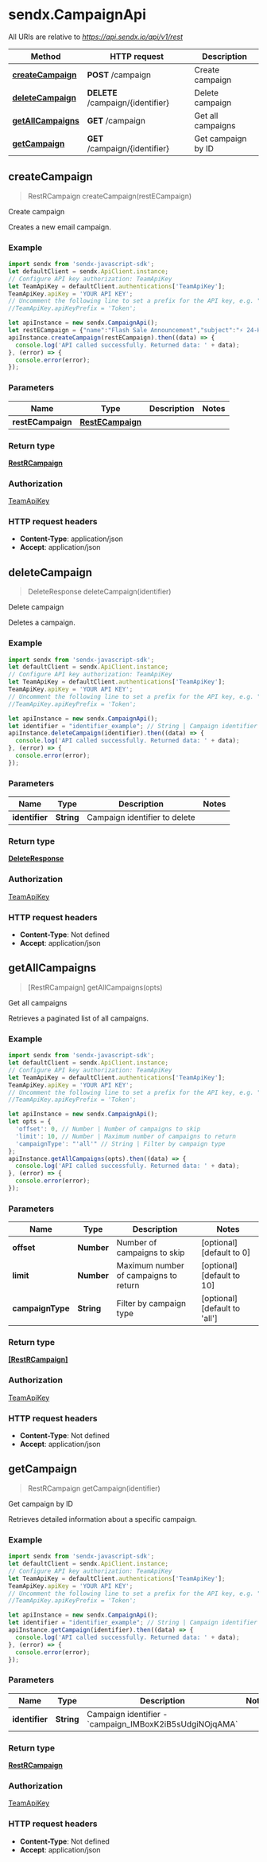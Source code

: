 # sendx.CampaignApi

All URIs are relative to *https://api.sendx.io/api/v1/rest*

Method | HTTP request | Description
------------- | ------------- | -------------
[**createCampaign**](CampaignApi.md#createCampaign) | **POST** /campaign | Create campaign
[**deleteCampaign**](CampaignApi.md#deleteCampaign) | **DELETE** /campaign/{identifier} | Delete campaign
[**getAllCampaigns**](CampaignApi.md#getAllCampaigns) | **GET** /campaign | Get all campaigns
[**getCampaign**](CampaignApi.md#getCampaign) | **GET** /campaign/{identifier} | Get campaign by ID



## createCampaign

> RestRCampaign createCampaign(restECampaign)

Create campaign

Creates a new email campaign. 

### Example

```javascript
import sendx from 'sendx-javascript-sdk';
let defaultClient = sendx.ApiClient.instance;
// Configure API key authorization: TeamApiKey
let TeamApiKey = defaultClient.authentications['TeamApiKey'];
TeamApiKey.apiKey = 'YOUR API KEY';
// Uncomment the following line to set a prefix for the API key, e.g. "Token" (defaults to null)
//TeamApiKey.apiKeyPrefix = 'Token';

let apiInstance = new sendx.CampaignApi();
let restECampaign = {"name":"Flash Sale Announcement","subject":"⚡ 24-Hour Flash Sale - {{contact.firstName}}, Save 50%!","sender":"sender_4vK3WFhMgvOwUNyaL4QxCD","previewText":"Limited time offer - Today only!","htmlCode":"<html><body><h1>Flash Sale!</h1><p>Hi {{contact.firstName}},</p><p>Don't miss our 24-hour flash sale!</p><a href='{{sale.url}}'>Shop Now</a></body></html>","plainText":"Flash Sale!\n\nHi {{contact.firstName}},\n\nDon't miss our 24-hour flash sale!\n\nShop now: {{sale.url}}","scheduleType":1,"includedLists":["list_0tOFLp5RgV7s3LNiHrjGYs","list_vUCjsUmrVXtSppS8rD0Ssq"],"excludedTags":["tag_unengaged"]}; // RestECampaign | 
apiInstance.createCampaign(restECampaign).then((data) => {
  console.log('API called successfully. Returned data: ' + data);
}, (error) => {
  console.error(error);
});

```

### Parameters


Name | Type | Description  | Notes
------------- | ------------- | ------------- | -------------
 **restECampaign** | [**RestECampaign**](RestECampaign.md)|  | 

### Return type

[**RestRCampaign**](RestRCampaign.md)

### Authorization

[TeamApiKey](../README.md#TeamApiKey)

### HTTP request headers

- **Content-Type**: application/json
- **Accept**: application/json


## deleteCampaign

> DeleteResponse deleteCampaign(identifier)

Delete campaign

Deletes a campaign. 

### Example

```javascript
import sendx from 'sendx-javascript-sdk';
let defaultClient = sendx.ApiClient.instance;
// Configure API key authorization: TeamApiKey
let TeamApiKey = defaultClient.authentications['TeamApiKey'];
TeamApiKey.apiKey = 'YOUR API KEY';
// Uncomment the following line to set a prefix for the API key, e.g. "Token" (defaults to null)
//TeamApiKey.apiKeyPrefix = 'Token';

let apiInstance = new sendx.CampaignApi();
let identifier = "identifier_example"; // String | Campaign identifier to delete
apiInstance.deleteCampaign(identifier).then((data) => {
  console.log('API called successfully. Returned data: ' + data);
}, (error) => {
  console.error(error);
});

```

### Parameters


Name | Type | Description  | Notes
------------- | ------------- | ------------- | -------------
 **identifier** | **String**| Campaign identifier to delete | 

### Return type

[**DeleteResponse**](DeleteResponse.md)

### Authorization

[TeamApiKey](../README.md#TeamApiKey)

### HTTP request headers

- **Content-Type**: Not defined
- **Accept**: application/json


## getAllCampaigns

> [RestRCampaign] getAllCampaigns(opts)

Get all campaigns

Retrieves a paginated list of all campaigns. 

### Example

```javascript
import sendx from 'sendx-javascript-sdk';
let defaultClient = sendx.ApiClient.instance;
// Configure API key authorization: TeamApiKey
let TeamApiKey = defaultClient.authentications['TeamApiKey'];
TeamApiKey.apiKey = 'YOUR API KEY';
// Uncomment the following line to set a prefix for the API key, e.g. "Token" (defaults to null)
//TeamApiKey.apiKeyPrefix = 'Token';

let apiInstance = new sendx.CampaignApi();
let opts = {
  'offset': 0, // Number | Number of campaigns to skip
  'limit': 10, // Number | Maximum number of campaigns to return
  'campaignType': "'all'" // String | Filter by campaign type
};
apiInstance.getAllCampaigns(opts).then((data) => {
  console.log('API called successfully. Returned data: ' + data);
}, (error) => {
  console.error(error);
});

```

### Parameters


Name | Type | Description  | Notes
------------- | ------------- | ------------- | -------------
 **offset** | **Number**| Number of campaigns to skip | [optional] [default to 0]
 **limit** | **Number**| Maximum number of campaigns to return | [optional] [default to 10]
 **campaignType** | **String**| Filter by campaign type | [optional] [default to &#39;all&#39;]

### Return type

[**[RestRCampaign]**](RestRCampaign.md)

### Authorization

[TeamApiKey](../README.md#TeamApiKey)

### HTTP request headers

- **Content-Type**: Not defined
- **Accept**: application/json


## getCampaign

> RestRCampaign getCampaign(identifier)

Get campaign by ID

Retrieves detailed information about a specific campaign. 

### Example

```javascript
import sendx from 'sendx-javascript-sdk';
let defaultClient = sendx.ApiClient.instance;
// Configure API key authorization: TeamApiKey
let TeamApiKey = defaultClient.authentications['TeamApiKey'];
TeamApiKey.apiKey = 'YOUR API KEY';
// Uncomment the following line to set a prefix for the API key, e.g. "Token" (defaults to null)
//TeamApiKey.apiKeyPrefix = 'Token';

let apiInstance = new sendx.CampaignApi();
let identifier = "identifier_example"; // String | Campaign identifier - `campaign_IMBoxK2iB5sUdgiNOjqAMA` 
apiInstance.getCampaign(identifier).then((data) => {
  console.log('API called successfully. Returned data: ' + data);
}, (error) => {
  console.error(error);
});

```

### Parameters


Name | Type | Description  | Notes
------------- | ------------- | ------------- | -------------
 **identifier** | **String**| Campaign identifier - &#x60;campaign_IMBoxK2iB5sUdgiNOjqAMA&#x60;  | 

### Return type

[**RestRCampaign**](RestRCampaign.md)

### Authorization

[TeamApiKey](../README.md#TeamApiKey)

### HTTP request headers

- **Content-Type**: Not defined
- **Accept**: application/json

